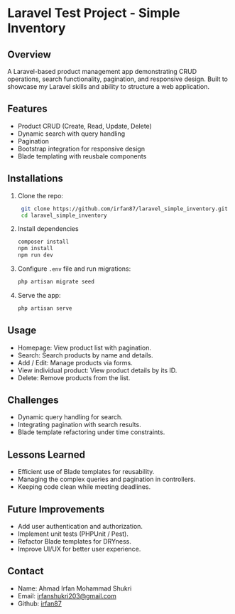 # Laravel Test Project - Simple Inventory

## Overview

A Laravel-based product management app demonstrating CRUD operations, search functionality, pagination, and responsive design. Built to showcase my Laravel skills and ability to structure a web application.

## Features

-   Product CRUD (Create, Read, Update, Delete)
-   Dynamic search with query handling
-   Pagination
-   Bootstrap integration for responsive design
-   Blade templating with reusbale components

## Installations

1. Clone the repo:
    ```bash
     git clone https://github.com/irfan87/laravel_simple_inventory.git
     cd laravel_simple_inventory
    ```
2. Install dependencies
    ```bash
    composer install
    npm install
    npm run dev
    ```
3. Configure `.env` file and run migrations:
    ```bash
    php artisan migrate seed
    ```
4. Serve the app:
    ```bash
    php artisan serve
    ```

## Usage

-   Homepage: View product list with pagination.
-   Search: Search products by name and details.
-   Add / Edit: Manage products via forms.
-   View individual product: View product details by its ID.
-   Delete: Remove products from the list.

## Challenges

-   Dynamic query handling for search.
-   Integrating pagination with search results.
-   Blade template refactoring under time constraints.

## Lessons Learned

-   Efficient use of Blade templates for reusability.
-   Managing the complex queries and pagination in controllers.
-   Keeping code clean while meeting deadlines.

## Future Improvements

-   Add user authentication and authorization.
-   Implement unit tests (PHPUnit / Pest).
-   Refactor Blade templates for DRYness.
-   Improve UI/UX for better user experience.

## Contact

-   Name: Ahmad Irfan Mohammad Shukri
-   Email: irfanshukri203@gmail.com
-   Github: [irfan87](https://github.com/irfan87)
